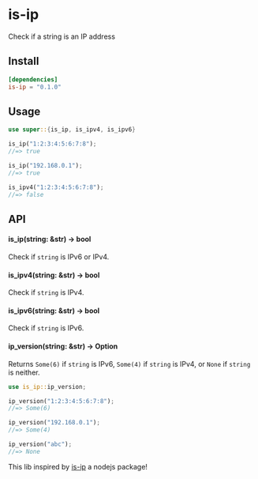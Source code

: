 # is-ip

Check if a string is an IP address

## Install

```toml
[dependencies]
is-ip = "0.1.0"
```

## Usage

```rust
use super::{is_ip, is_ipv4, is_ipv6}

is_ip("1:2:3:4:5:6:7:8");
//=> true

is_ip("192.168.0.1");
//=> true

is_ipv4("1:2:3:4:5:6:7:8");
//=> false
```

## API

#### is_ip(string: &str) -> bool

Check if `string` is IPv6 or IPv4.

#### is_ipv4(string: &str) -> bool

Check if `string` is IPv4.

#### is_ipv6(string: &str) -> bool

Check if `string` is IPv6.

#### ip_version(string: &str) -> Option<u8>

Returns `Some(6)` if `string` is IPv6, `Some(4)` if `string` is IPv4, or `None` if `string` is neither.

```rust
use is_ip::ip_version;

ip_version("1:2:3:4:5:6:7:8");
//=> Some(6)

ip_version("192.168.0.1");
//=> Some(4)

ip_version("abc");
//=> None
```

This lib inspired by [is-ip](https://www.npmjs.com/package/is-ip) a nodejs package!
